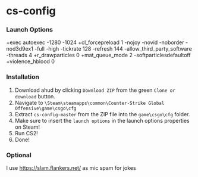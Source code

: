 # cs-config

### Launch Options
+exec autoexec -1280 -1024 +cl_forcepreload 1 -nojoy -novid -noborder -nod3d9ex1 -full -high -tickrate 128 -refresh 144 -allow_third_party_software -threads 4 +r_drawparticles 0 +mat_queue_mode 2 -softparticlesdefaultoff +violence_hblood 0

### Installation
1. Download ahud by clicking `Download ZIP` from the green `Clone or download` button.
2. Navigate to `\Steam\steamapps\common\Counter-Strike Global Offensive\game\csgo\cfg`
3. Extract `cs-config-master` from the ZIP file into the `game\csgo\cfg` folder.
4. Make sure to insert the `launch options` in the launch options properties on Steam!
5. Run CS2!
6. Done!

### Optional
I use https://slam.flankers.net/ as mic spam for jokes 
